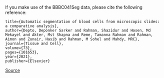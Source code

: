 If you make use of the BBBC041Seg data, please cite the following reference:

``` apa
title={Automatic segmentation of blood cells from microscopic slides: a comparative analysis},
author={Depto, Deponker Sarker and Rahman, Shazidur and Hosen, Md Mekayel and Akter, Mst Shapna and Reme, Tamanna Rahman and Rahman, Aimon and Zunair, Hasib and Rahman, M Sohel and Mahdy, MRC},
journal={Tissue and Cell},
volume={73},
pages={101653},
year={2021},
publisher={Elsevier}
```

[Source](https://github.com/Deponker/Blood-cell-segmentation-dataset#citation)